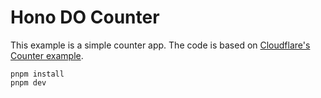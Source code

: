 # Hono DO Counter

This example is a simple counter app.
The code is based on [Cloudflare's  Counter example](https://developers.cloudflare.com/durable-objects/examples/build-a-counter/).


```
pnpm install
pnpm dev
```
